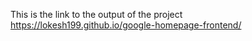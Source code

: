 This is the link to the output of the project https://lokesh199.github.io/google-homepage-frontend/
